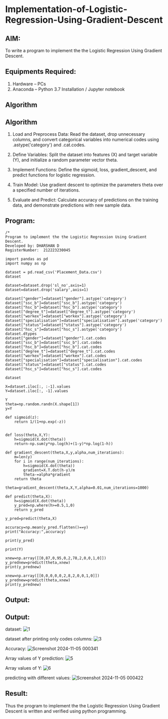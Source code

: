# Implementation-of-Logistic-Regression-Using-Gradient-Descent

## AIM:
To write a program to implement the the Logistic Regression Using Gradient Descent.

## Equipments Required:
1. Hardware – PCs
2. Anaconda – Python 3.7 Installation / Jupyter notebook

## Algorithm
## Algorithm
1. Load and Preprocess Data: Read the dataset, drop unnecessary columns, and convert categorical variables into numerical codes using .astype('category') and .cat.codes.

2. Define Variables: Split the dataset into features (X) and target variable (Y), and initialize a random parameter vector theta.

3. Implement Functions: Define the sigmoid, loss, gradient_descent, and predict functions for logistic regression.

4. Train Model: Use gradient descent to optimize the parameters theta over a specified number of iterations.

5. Evaluate and Predict: Calculate accuracy of predictions on the training data, and demonstrate predictions with new sample data.
## Program:
```
/*
Program to implement the the Logistic Regression Using Gradient Descent.
Developed by: DHARSHAN D
RegisterNumber:  212223230045

import pandas as pd
import numpy as np

dataset = pd.read_csv('Placement_Data.csv')
dataset

dataset=dataset.drop('sl_no',axis=1)
dataset=dataset.drop('salary',axis=1)

dataset["gender"]=dataset["gender"].astype('category')
dataset["ssc_b"]=dataset["ssc_b"].astype('category')
dataset["hsc_b"]=dataset["hsc_b"].astype('category')
dataset["degree_t"]=dataset["degree_t"].astype('category')
dataset["workex"]=dataset["workex"].astype('category')
dataset["specialisation"]=dataset["specialisation"].astype('category')
dataset["status"]=dataset["status"].astype('category')
dataset["hsc_s"]=dataset["hsc_s"].astype('category')
dataset.dtypes
dataset["gender"]=dataset["gender"].cat.codes
dataset["ssc_b"]=dataset["ssc_b"].cat.codes
dataset["hsc_b"]=dataset["hsc_b"].cat.codes
dataset["degree_t"]=dataset["degree_t"].cat.codes
dataset["workex"]=dataset["workex"].cat.codes
dataset["specialisation"]=dataset["specialisation"].cat.codes
dataset["status"]=dataset["status"].cat.codes
dataset["hsc_s"]=dataset["hsc_s"].cat.codes

dataset

X=dataset.iloc[:, :-1].values
Y=dataset.iloc[:, -1].values

Y
theta=np.random.randn(X.shape[1])
y=Y

def sigmoid(z):
    return 1/(1+np.exp(-z))


def loss(theta,X,Y):
    h=sigmoid(X.dot(theta))
    return-np.sum(y*np.log(h)+(1-y)*np.log(1-h))

def gradient_descent(theta,X,y,alpha,num_iterations):
    m=len(y)
    for i in range(num_iterations):
        h=sigmoid(X.dot(theta))
        gradient=X.T.dot(h-y)/m
        theta-=alpha*gradient
    return theta

theta=gradient_descent(theta,X,Y,alpha=0.01,num_iterations=1000)

def predict(theta,X):
    h=sigmoid(X.dot(theta))
    y_pred=np.where(h>=0.5,1,0)
    return y_pred

y_pred=predict(theta,X)

accuracy=np.mean(y_pred.flatten()==y)
print("Accuracy:",accuracy)

print(y_pred)

print(Y)

xnew=np.array([[0,87,0,95,0,2,78,2,0,0,1,0]])
y_prednew=predict(theta,xnew)
print(y_prednew)

xnew=np.array([[0,0,0,0,0,2,8,2,0,0,1,0]])
y_prednew=predict(theta,xnew)
print(y_prednew)
```

## Output:

## Output:
dataset:
![1](https://github.com/user-attachments/assets/23235110-1073-4ba6-83e3-e0185a978684)

dataset after printing only codes columns:
![3](https://github.com/user-attachments/assets/3c8f0558-826e-44ae-a28e-21d93bdcb4ec)

Accuracy:
![Screenshot 2024-11-05 000341](https://github.com/user-attachments/assets/7a9a816e-fcf5-41fb-b5ca-cfd3bb70d7af)

Array values of Y prediction:
![5](https://github.com/user-attachments/assets/0facc071-2209-4221-839c-2fdca2e69f92)

Array values of Y:
![6](https://github.com/user-attachments/assets/38d3589e-4714-498e-881c-f9d52ee184aa)

predicting with different values:
![Screenshot 2024-11-05 000422](https://github.com/user-attachments/assets/09b49400-85f2-460a-87bf-8bd73b5875d4)

## Result:
Thus the program to implement the the Logistic Regression Using Gradient Descent is written and verified using python programming.

